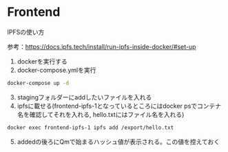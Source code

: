 # Frontend

IPFSの使い方

参考：https://docs.ipfs.tech/install/run-ipfs-inside-docker/#set-up

1. dockerを実行する
2. docker-compose.ymlを実行
```sh
docker-compose up -d
```
3. stagingフォルダーにaddしたいファイルを入れる
4. ipfsに載せる(frontend-ipfs-1となっているところにはdocker psでコンテナ名を確認してそれを入れる, hello.txtにはファイル名を入れる)
```sh
docker exec frontend-ipfs-1 ipfs add /export/hello.txt
```
5. addedの後ろにQmで始まるハッシュ値が表示される。この値を控えておく